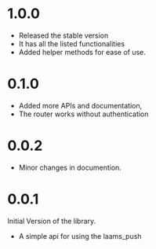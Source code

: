 # 1.0.0
* Released the stable version
* It has all the listed functionalities
* Added helper methods for ease of use. 


# 0.1.0
* Added more APIs and documentation, 
* The router works without authentication
  

# 0.0.2
* Minor changes in documention. 
  

# 0.0.1
Initial Version of the library.

* A simple api for using the laams_push 
